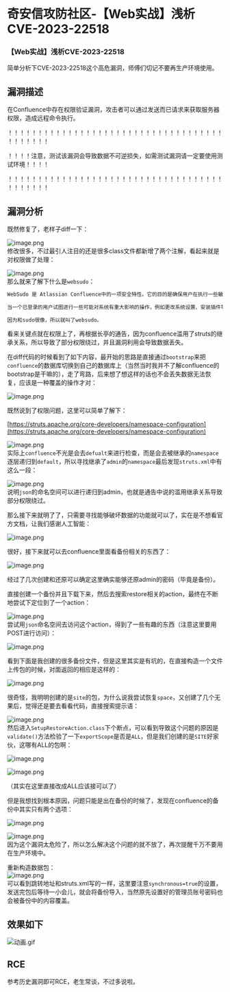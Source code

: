 

# 奇安信攻防社区-【Web实战】浅析CVE-2023-22518

### 【Web实战】浅析CVE-2023-22518

简单分析下CVE-2023-22518这个高危漏洞，师傅们切记不要再生产环境使用。

## 漏洞描述

在Confluence中存在权限验证漏洞，攻击者可以通过发送而已请求来获取服务器权限，造成远程命令执行。

！！！！！！！！！！！！！！！！！！！！！！！！！！！！！！！！！！！！！！！！！！！

！！！！注意，测试该漏洞会导致数据不可逆损失，如需测试漏洞请一定要使用测试环境！！！！

！！！！！！！！！！！！！！！！！！！！！！！！！！！！！！！！！！！！！！！！！！！

## 漏洞分析

既然修复了，老样子diff一下：

![image.png](assets/1699929375-3b0b223e9abf03b29ecd9ae8c0b69688.png)  
修改很多，不过最引人注目的还是很多class文件都新增了两个注解，看起来就是对权限做了处理：

![image.png](assets/1699929375-0a8bc6a61a77f3ba9f3dc1b296adaae5.png)  
那么就来了解下什么是`websudo`：

```php
WebSudo 是 Atlassian Confluence中的一项安全特性。它的目的是确保用户在执行一些敏感操作之前重新验证自己的凭据，以提高系统的安全性。  
​  
当一个已登录的用户试图进行一些可能对系统有重大影响的操作，例如更改系统设置、安装插件等，Confluence 会要求该用户重新输入密码来确认他们的身份。这种再次确认身份的机制称为 WebSudo。  
​  
因为和sudo很像，所以就叫了websudo。
```

看来关键点就在权限上了，再根据长亭的通告，因为confluence滥用了struts的继承关系，所以导致了部分权限绕过，并且漏洞利用会导致数据丢失。

在diff代码的时候看到了如下内容，最开始的思路是直接通过`bootstrap`来把`confluence`的数据库切换到自己的数据库上（当然当时我并不了解confluence的bootstrap是干嘛的），走了弯路，后来想了想这样的话也不会丢失数据无法恢复，应该是一种覆盖的操作才对：

![image.png](assets/1699929375-f35f71998acc3f0d0cedb50e3b1ccb43.png)

既然说到了权限问题，这里可以简单了解下：

[https://struts.apache.org/core-developers/namespace-configuration](https://struts.apache.org/core-developers/namespace-configuration)

![image.png](assets/1699929375-07baff83906f4e07bf065fc622c3ef82.png)  
实际上`confluence`不光是会去`defualt`来进行检查，而是会去被继承的`namespace`逐层递归到`default`，所以寻找继承了`admin`的`namespace`最后发现`struts.xml`中有这么一段：

![image.png](assets/1699929375-dbc8527b7ffb8db0e7567b4476b22fa6.png)  
说明`json`的命名空间可以进行递归到admin，也就是通告中说的滥用继承关系导致部分权限绕过。

那么接下来就明了了，只需要寻找能够破坏数据的功能就可以了，实在是不想看官方文档，让我们感谢人工智能：

![image.png](assets/1699929375-0af12bf68b49054b31f3402c9ea15c0d.png)

很好，接下来就可以去confluence里面看备份相关的东西了：

![image.png](assets/1699929375-b79ac1056dc8c79d031acd8a894aef0d.png)

经过了几次创建和还原可以确定这里确实能够还原admin的密码（毕竟是备份）。

直接创建一个备份并且下载下来，然后去搜索restore相关的action，最终在不断地尝试下定位到了一个action：

![image.png](assets/1699929375-93e924926085505e5cbbeca548cb086d.png)  
尝试用`json`命名空间去访问这个action，得到了一些有趣的东西（注意这里要用POST进行访问）：

![image.png](assets/1699929375-7e2f5b88ef0b837a29c1378545b76c6d.png)

看到下面是我创建的很多备份文件，但是这里其实是有坑的，在直接构造一个文件上传包的时候，对面返回的相应是这样的：

![image.png](assets/1699929375-6c7c07a9463e502e56d5ef4f51f62c53.png)

很奇怪，我明明创建的是`site`的包，为什么说我尝试恢复`space`，又创建了几个无果后，觉得还是要去看看代码，直接搜索提示语：

![image.png](assets/1699929375-c555f778352789a57af6d151dc170f3c.png)  
然后进入`SetupRestoreAction.class`下个断点，可以看到导致这个问题的原因是`validate()`方法检验了一下`exportScope`是否是`ALL`，但是我们创建的是`SITE`好家伙，这哪有ALL的包啊：

![image.png](assets/1699929375-54be39fc71634d1b07df76cce2c3cd1e.png)

![image.png](assets/1699929375-f99b6cee13c53a04bfe897feb97de4d0.png)

（其实在这里直接改成ALL应该接可以了）

但是我想找到根本原因，问题只能是出在备份的时候了，发现在confluence的备份中其实只有两个选项：

![image.png](assets/1699929375-32a21e44d342dfd6ec0dc2a2a0e2b802.png)

![image.png](assets/1699929375-9d74db7bf163da29bf39ce78def029bf.png)  
因为这个漏洞太危险了，所以怎么解决这个问题的就不放了，再次提醒千万不要用在生产环境中。

重新构造数据包：  
![image.png](assets/1699929375-157004e4efb7cacc885448aa12ac55eb.png)  
可以看到跳转地址和struts.xml写的一样，这里要注意`synchronous=true`的设置，发送完包后等待一小会儿，就会将备份导入，当然原先设置好的管理员账号密码也会被备份中的内容覆盖。

## 效果如下

![动画.gif](assets/1699929375-86545f1a4832ccd3215a7e205ddfae2b.gif)

## RCE

参考历史漏洞即可RCE，老生常谈，不过多说啦。

